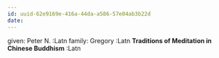 ```yaml
---
id: uuid-62e9169e-416a-44da-a586-57e04ab3b22d
date: 
---
```


given: Peter N. :Latn
family: Gregory :Latn
**Traditions of Meditation in Chinese Buddhism** :Latn